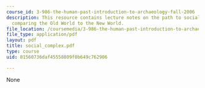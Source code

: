 ```yaml
---
course_id: 3-986-the-human-past-introduction-to-archaeology-fall-2006
description: This resource contains lecture notes on the path to social complexity,
  comparing the Old World to the New World.
file_location: /coursemedia/3-986-the-human-past-introduction-to-archaeology-fall-2006/81560736daf45558809f0b649c762906_social_complex.pdf
file_type: application/pdf
layout: pdf
title: social_complex.pdf
type: course
uid: 81560736daf45558809f0b649c762906

---
```

None